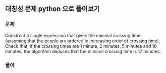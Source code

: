 ## 대칭성 문제 python 으로 풀어보기

### 문제

Construct a single expression that gives the minimal crossing time (assuming that the people are ordered in increasing order of crossing time).
Check that, if the crossing times are 1 minute, 2 minutes, 5 minutes and 10 minutes, the algorithm deduces that the minimal crossing time is 17 minutes.

### 풀이
